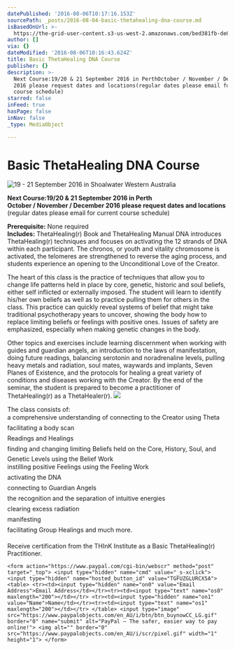 ```yaml
---
datePublished: '2016-08-06T10:17:16.153Z'
sourcePath: _posts/2016-08-04-basic-thetahealing-dna-course.md
isBasedOnUrl: >-
  https://the-grid-user-content.s3-us-west-2.amazonaws.com/bed381fb-de09-410b-b690-49c81f9b3717.jpg
author: []
via: {}
dateModified: '2016-08-06T10:16:43.624Z'
title: Basic ThetaHealing DNA Course
publisher: {}
description: >-
  Next Course:19/20 & 21 September 2016 in PerthOctober / November / December
  2016 please request dates and locations(regular dates please email for current
  course schedule)
starred: false
inFeed: true
hasPage: false
inNav: false
_type: MediaObject

---
```

# Basic ThetaHealing DNA Course
![19 - 21 September 2016 in Shoalwater Western Australia](https://the-grid-user-content.s3-us-west-2.amazonaws.com/009fd5e6-5e94-41d4-89bb-71bcbc42a873.jpg)

**Next Course:19/20 & 21 September 2016 in Perth**  
**October / November / December 2016 please request dates and locations**  
(regular dates please email for current course schedule)

**Prerequisite:** None required  
**Includes:** ThetaHealing(r) Book and ThetaHealing Manual DNA introduces ThetaHealing(r) techniques and focuses on activating the 12 strands of DNA within each participant. The chronos, or youth and vitality chromosome is activated, the telomeres are strengthened to reverse the aging process, and students experience an opening to the Unconditional Love of the Creator.

The heart of this class is the practice of techniques that allow you to change life patterns held in place by core, genetic, historic and soul beliefs, either self inflicted or externally imposed. The student will learn to identify his/her own beliefs as well as to practice pulling them for others in the class. This practice can quickly reveal systems of belief that might take traditional psychotherapy years to uncover, showing the body how to replace limiting beliefs or feelings with positive ones. Issues of safety are emphasized, especially when making genetic changes in the body.

Other topics and exercises include learning discernment when working with guides and guardian angels, an introduction to the laws of manifestation, doing future readings, balancing serotonin and noradrenaline levels, pulling heavy metals and radiation, soul mates, waywards and implants, Seven Planes of Existence, and the protocols for healing a great variety of conditions and diseases working with the Creator. By the end of the seminar, the student is prepared to become a practitioner of ThetaHealing(r) as a ThetaHealer(r).
![](https://the-grid-user-content.s3-us-west-2.amazonaws.com/4c866deb-281d-4817-981f-a3e6d201591b.jpg)

The class consists of:   
 a comprehensive understanding of connecting to the Creator using Theta  
 facilitating a body scan  
 Readings and Healings  
 finding and changing limiting Beliefs held on the Core, History, Soul, and Genetic Levels using the Belief Work  
 instilling positive Feelings using the Feeling Work  
 activating the DNA  
 connecting to Guardian Angels  
 the recognition and the separation of intuitive energies  
 clearing excess radiation  
 manifesting  
 facilitating Group Healings and much more.

Receive certification from the THInK Institute as a Basic ThetaHealing(r) Practitioner.

    <form action="https://www.paypal.com/cgi-bin/webscr" method="post" target="_top"> <input type="hidden" name="cmd" value="_s-xclick"> <input type="hidden" name="hosted_button_id" value="TGFUZGLURCX5A"> <table> <tr><td><input type="hidden" name="on0" value="Email Address">Email Address</td></tr><tr><td><input type="text" name="os0" maxlength="200"></td></tr> <tr><td><input type="hidden" name="on1" value="Name">Name</td></tr><tr><td><input type="text" name="os1" maxlength="200"></td></tr> </table> <input type="image" src="https://www.paypalobjects.com/en_AU/i/btn/btn_buynowCC_LG.gif" border="0" name="submit" alt="PayPal – The safer, easier way to pay online!"> <img alt="" border="0" src="https://www.paypalobjects.com/en_AU/i/scr/pixel.gif" width="1" height="1"> </form>
